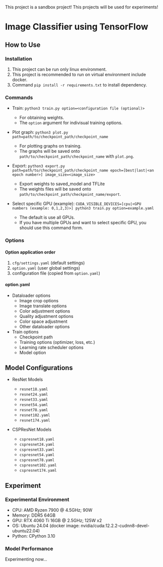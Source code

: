 This project is a sandbox project! This projects will be used for experiments!

# Image Classifier using TensorFlow
## How to Use
### Installation
1. This project can be run only linux environment.
2. This project is recommended to run on virtual environment include docker.
3. Command `pip install -r requirements.txt` to install dependency.

### Commands
* Train: `python3 train.py option=<configuration file (optional)>`
  - For obtaining weights.
  - The `option` argument for indivisual training options.

* Plot graph: `python3 plot.py path=path/to/checkpoint_path/checkpoint_name`
  - For plotting graphs on training.
  - The graphs will be saved onto `path/to/checkpoint_path/checkpoint_name` with `plot.png`.

* Export: `python3 export.py path=path/to/checkpoint_path/checkpoint_name epoch=[best|last|<an epoch number>] image_size=<image_size>`
  - Export weights to saved_model and TFLite
  - The weights files will be saved onto `path/to/checkpoint_path/checkpoint_name/export`.

* Select specific GPU (example): `CUDA_VISIBLE_DEVICES=[cpu|<GPU numbers (example: 0,1,2,3)>] python3 train.py option=example.yaml`
  - The default is use all GPUs.
  - If you have multiple GPUs and want to select specific GPU, you should use this command form.

### Options
#### Option application order
1. `cfg/settings.yaml` (default settings)
2. `option.yaml` (user global settings)
3. configuration file (copied from `option.yaml`)

#### option.yaml
* Dataloader options
  - Image crop options
  - Image translate options
  - Color adjustment options
  - Quality adjustment options
  - Color space adjustment
  - Other dataloader options
* Train options
  - Checkpoint path
  - Training options (optimizer, loss, etc.)
  - Learning rate scheduler options
  - Model option

## Model Configurations
* ResNet Models
  - `resnet18.yaml`
  - `resnet24.yaml`
  - `resnet33.yaml`
  - `resnet54.yaml`
  - `resnet78.yaml`
  - `resnet102.yaml`
  - `resnet174.yaml`

* CSPResNet Models
  - `cspresnet18.yaml`
  - `cspresnet24.yaml`
  - `cspresnet33.yaml`
  - `cspresnet54.yaml`
  - `cspresnet78.yaml`
  - `cspresnet102.yaml`
  - `cspresnet174.yaml`

## Experiment
### Experimental Environment
* CPU: AMD Ryzen 7900 @ 4.5GHz; 90W
* Memory: DDR5 64GB
* GPU: RTX 4060 Ti 16GB @ 2.5GHz; 125W x2
* OS: Ubuntu 24.04 (docker image: nvidia/cuda:12.2.2-cudnn8-devel-ubuntu22.04)
* Python: CPython 3.10

### Model Performance
Experimenting now...

